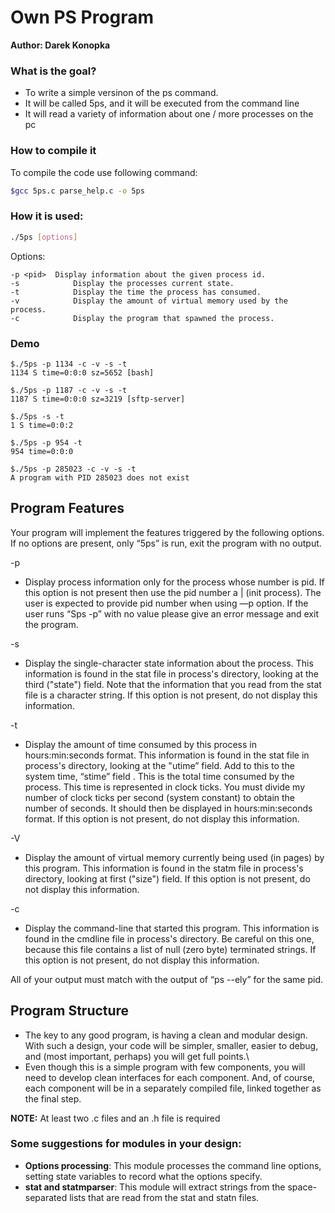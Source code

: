 # Own PS Program
**Author: Darek Konopka**

### What is the goal? 
- To write a simple versinon of the ps command. 
- It will be called 5ps, and it will be executed from the command line
- It will read a variety of information about one / more processes on the pc

### How to compile it
To compile the code use following command:
```bash
$gcc 5ps.c parse_help.c -o 5ps
```

### How it is used:
```bash 
./5ps [options]
```

Options:
```
-p <pid>  Display information about the given process id.
-s			  Display the processes current state.
-t			  Display the time the process has consumed.
-v			  Display the amount of virtual memory used by the process.
-c			  Display the program that spawned the process.
```

### Demo
```
$./5ps -p 1134 -c -v -s -t
1134 S time=0:0:0 sz=5652 [bash]

$./5ps -p 1187 -c -v -s -t
1187 S time=0:0:0 sz=3219 [sftp-server]

$./5ps -s -t
1 S time=0:0:2

$./5ps -p 954 -t
954 time=0:0:0

$./5ps -p 285023 -c -v -s -t
A program with PID 285023 does not exist
```

## Program Features

Your program will implement the features triggered by the following options. If no options are
present, only “5ps” is run, exit the program with no output.

-p <pid>
- Display process information only for the process whose number is pid. If this option is not present then use the pid number a | (init process). The user is expected to provide pid number when using —p option. If the user runs “Sps -p” with no value please give an error message and exit the program.

-s
- Display the single-character state information about the process. This information is found in the stat file in process's directory, looking at the third ("state") field. Note that the information that you read from the stat file is a character string. If this option is not present, do not display this information.

-t
- Display the amount of time consumed by this process in hours:min:seconds format. This information is found in the stat file in process's directory, looking at the "utime” field. Add to this to the system time, “stime” field . This is the total time consumed by the process. This time is represented in clock ticks. You must divide my number of clock ticks per second (system constant) to obtain the number of seconds. It should then be displayed in hours:min:seconds format. If this option is not present, do not display this information.

-V
- Display the amount of virtual memory currently being used (in pages) by this program. This information is found in the statm file in process's directory, looking at first ("size") field. If this option is not present, do not display this information.

-c
- Display the command-line that started this program. This information is found in the cmdline file in process's directory. Be careful on this one, because this file contains a list of null (zero byte) terminated strings. If this option is not present, do not display this information.

All of your output must match with the output of “ps --ely” for the same pid.

## Program Structure
- The key to any good program, is having a clean and modular design. With such a design, your code will be simpler, smaller, easier to debug, and (most important, perhaps) you will get full points.\
- Even though this is a simple program with few components, you will need to develop clean interfaces for each component. And, of course, each component will be in a separately compiled file, linked together as the final step.

**NOTE:** At least two .c files and an .h file is required
### Some suggestions for modules in your design: 
- **Options processing**: This module processes the command line options, setting state variables to record what the options specify.
- **stat and statmparser**: This module will extract strings from the space-separated lists that are read from the stat and statn files.


